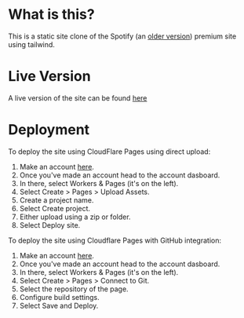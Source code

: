 # What is this?
This is a static site clone of the Spotify (an [older version](https://web.archive.org/web/20230703185110/https://www.spotify.com/us/premium/)) premium site using tailwind.

# Live Version
A live version of the site can be found [here](https://spotify-tailwind.pages.dev/)

# Deployment
To deploy the site using CloudFlare Pages using direct upload:
1. Make an account [here](https://dash.cloudflare.com/sign-up/workers-and-pages).
2. Once you've made an account head to the account dasboard.
3. In there, select Workers & Pages (it's on the left).
4. Select Create > Pages > Upload Assets.
5. Create a project name.
6. Select Create project.
7. Either upload using a zip or folder.
8. Select Deploy site.

To deploy the site using Cloudflare Pages with GitHub integration:

1. Make an account [here](https://dash.cloudflare.com/sign-up/workers-and-pages).
2. Once you've made an account head to the account dasboard.
3. In there, select Workers & Pages (it's on the left).
4. Select Create > Pages > Connect to Git.
5. Select the repository of the page.
6. Configure build settings.
7. Select Save and Deploy.